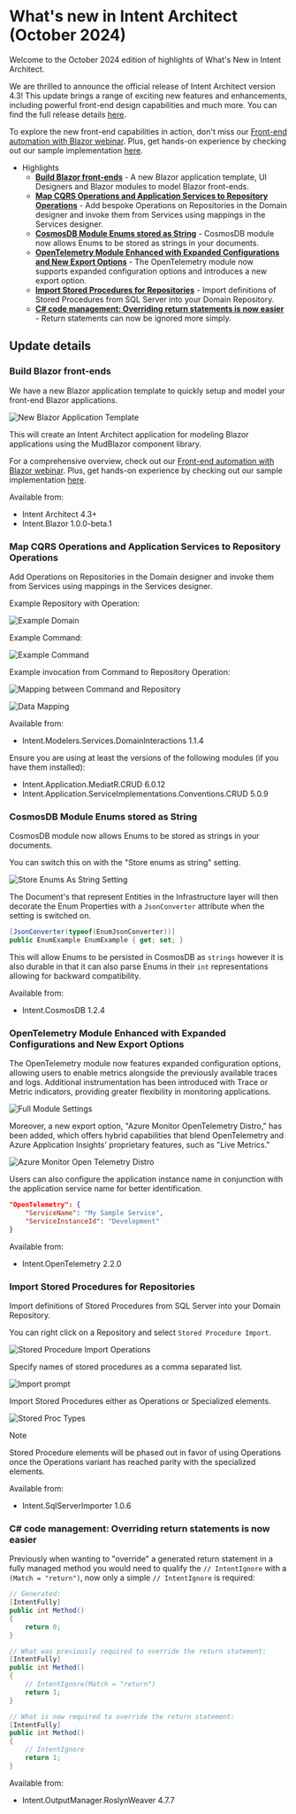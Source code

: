 # What's new in Intent Architect (October 2024)

Welcome to the October 2024 edition of highlights of What's New in Intent Architect.

We are thrilled to announce the official release of Intent Architect version 4.3! This update brings a range of exciting new features and enhancements, including powerful front-end design capabilities and much more. You can find the full release details [here](xref:release-notes.intent-architect-v4.3).

To explore the new front-end capabilities in action, don't miss our [Front-end automation with Blazor webinar](https://intentarchitect.com/#/redirect/?category=resources&subCategory=front-end-automation-webinar). Plus, get hands-on experience by checking out our sample implementation [here](https://github.com/IntentArchitect/Intent.Samples.MudBlazor).

- Highlights
  - **[Build Blazor front-ends](#build-blazor-front-ends)** - A new Blazor application template, UI Designers and Blazor modules to model Blazor front-ends.
  - **[Map CQRS Operations and Application Services to Repository Operations](#map-cqrs-operations-and-application-services-to-repository-operations)** - Add bespoke Operations on Repositories in the Domain designer and invoke them from Services using mappings in the Services designer.
  - **[CosmosDB Module Enums stored as String](#cosmosdb-module-enums-stored-as-string)** - CosmosDB module now allows Enums to be stored as strings in your documents.
  - **[OpenTelemetry Module Enhanced with Expanded Configurations and New Export Options](#opentelemetry-module-enhanced-with-expanded-configurations-and-new-export-options)** - The OpenTelemetry module now supports expanded configuration options and introduces a new export option.
  - **[Import Stored Procedures for Repositories](#import-stored-procedures-for-repositories)** - Import definitions of Stored Procedures from SQL Server into your Domain Repository.
  - **[C# code management: Overriding return statements is now easier](#c-code-management-overriding-return-statements-is-now-easier)** - Return statements can now be ignored more simply.

## Update details

### Build Blazor front-ends

We have a new Blazor application template to quickly setup and model your front-end Blazor applications.

![New Blazor Application Template](images/blazor-application-template.png)

This will create an Intent Architect application for modeling Blazor applications using the MudBlazor component library.

For a comprehensive overview, check out our [Front-end automation with Blazor webinar](https://intentarchitect.com/#/redirect/?category=resources&subCategory=front-end-automation-webinar). Plus, get hands-on experience by checking out our sample implementation [here](https://github.com/IntentArchitect/Intent.Samples.MudBlazor).

Available from:

- Intent Architect 4.3+
- Intent.Blazor 1.0.0-beta.1

### Map CQRS Operations and Application Services to Repository Operations

Add Operations on Repositories in the Domain designer and invoke them from Services using mappings in the Services designer.

Example Repository with Operation:

![Example Domain](images/repository-operation-mapping-domain.png)

Example Command:

![Example Command](images/repository-operation-mapping-command-menu.png)

Example invocation from Command to Repository Operation:

![Mapping between Command and Repository](images/repository-operation-mapping-service-invocation.png)

![Data Mapping](images/repository-operation-mapping-invocaiton-mapping.png)

Available from:

- Intent.Modelers.Services.DomainInteractions 1.1.4

Ensure you are using at least the versions of the following modules (if you have them installed):

- Intent.Application.MediatR.CRUD 6.0.12
- Intent.Application.ServiceImplementations.Conventions.CRUD 5.0.9

### CosmosDB Module Enums stored as String

CosmosDB module now allows Enums to be stored as strings in your documents.

You can switch this on with the "Store enums as string" setting.

![Store Enums As String Setting](images/store-enum-as-string-setting.png)

The Document's that represent Entities in the Infrastructure layer will then decorate the Enum Properties with a `JsonConverter` attribute when the setting is switched on.

```c#
[JsonConverter(typeof(EnumJsonConverter))]
public EnumExample EnumExample { get; set; }
```

This will allow Enums to be persisted in CosmosDB as `strings` however it is also durable in that it can also parse Enums in their `int` representations allowing for backward compatibility.

Available from:

- Intent.CosmosDB 1.2.4

### OpenTelemetry Module Enhanced with Expanded Configurations and New Export Options

The OpenTelemetry module now features expanded configuration options, allowing users to enable metrics alongside the previously available traces and logs. Additional instrumentation has been introduced with Trace or Metric indicators, providing greater flexibility in monitoring applications.

![Full Module Settings](images/opentelemtry-full-module-settings.png)

Moreover, a new export option, "Azure Monitor OpenTelemetry Distro," has been added, which offers hybrid capabilities that blend OpenTelemetry and Azure Application Insights' proprietary features, such as "Live Metrics."

![Azure Monitor Open Telemetry Distro](images/opentelemetry-az-ot-distro.png)

Users can also configure the application instance name in conjunction with the application service name for better identification.

```json
"OpenTelemetry": {
    "ServiceName": "My Sample Service",
    "ServiceInstanceId": "Development"
}
```

Available from:

- Intent.OpenTelemetry 2.2.0

### Import Stored Procedures for Repositories

Import definitions of Stored Procedures from SQL Server into your Domain Repository.

You can right click on a Repository and select `Stored Procedure Import`.

![Stored Procedure Import Operations](images/sp-import-operations.png)

Specify names of stored procedures as a comma separated list.

![Import prompt](images/sp-import-prompt.png)

Import Stored Procedures either as Operations or Specialized elements.

![Stored Proc Types](images/sp-stored-proc-types.png)

> [!NOTE]
>
> Stored Procedure elements will be phased out in favor of using Operations once the Operations variant has reached parity with the specialized elements.

Available from:

- Intent.SqlServerImporter 1.0.6

### C# code management: Overriding return statements is now easier

Previously when wanting to "override" a generated return statement in a fully managed method you would need to qualify the `// IntentIgnore` with a `(Match = "return")`, now only a simple `// IntentIgnore` is required:

```csharp
// Generated:
[IntentFully]
public int Method()
{
    return 0;
}

// What was previously required to override the return statement:
[IntentFully]
public int Method()
{
    // IntentIgnore(Match = "return")
    return 1;
}

// What is now required to override the return statement:
[IntentFully]
public int Method()
{
    // IntentIgnore
    return 1;
}
```

Available from:

- Intent.OutputManager.RoslynWeaver 4.7.7
